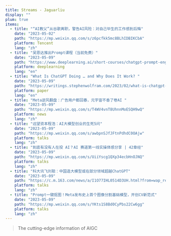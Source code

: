 ```yaml
---
title: Streams - Jaguarliu
display: ""
plum: true
items:
  - title: "“AI教父”从谷歌离职，警告AI风险：对自己毕生的工作感到后悔"
    date: "2023-05-02"
    path: "https://mp.weixin.qq.com/s/z6pcfkk5mc8BLhIDBIKCbA"
    platform: Tencent
    lang: "zh"
  - title: "吴恩达推出Prompt课程（当前免费）"
    date: "2023-05-09"
    path: "https://www.deeplearning.ai/short-courses/chatgpt-prompt-engineering-for-developers/"
    platform: deeplearning
    lang: "en"
  - title: "What Is ChatGPT Doing … and Why Does It Work? "
    date: "2023-05-09"
    path: "https://writings.stephenwolfram.com/2023/02/what-is-chatgpt-doing-and-why-does-it-work/"
    platform: paper
    lang: "en"
  - title: "Meta逆风翻盘：广告用户都回春，元宇宙不香了卷AI "
    date: "2023-05-09"
    path: "https://mp.weixin.qq.com/s/T4WV4vnT8UhnnMoESQH9wQ"
    platform: news
    lang: "zh"
  - title: "远望资本程浩：AI大模型创业的生死5问"
    date: "2023-05-09"
    path: "https://mp.weixin.qq.com/s/awbpnSJfJFtnPdhdC0OAjw"
    platform: talks
    lang: "zh"
  - title: "到底有没有人在投 AI？AI 赛道第一线实操体感分享 | 42章经"
    date: "2023-05-09"
    path: "https://mp.weixin.qq.com/s/UiiYscg1QXp34ecbHnOJNQ"
    platform: talks
    lang: "zh"
  - title: "科大讯飞刘聪：中国造大模型或在部分领域超越ChatGPT"
    date: "2023-05-09"
    path: "https://c.m.163.com/news/a/I1O77IHL0514D3UH.html?from=wap_redirect&spss=wap_refluxdl_2018&referFrom="
    platform: talks
    lang: "zh"
  - title: "Prompt一键抠图！Meta发布史上首个图像分割基础模型，开创CV新范式"
    date: "2023-05-09"
    path: "https://mp.weixin.qq.com/s/YKts1S8Bd0CyPbs22Cw6gg"
    platform: talks
    lang: "zh"
---
```


<SubNav />

> The cutting-edge information of AIGC

<ListPosts :posts="frontmatter.items.reverse()" />
